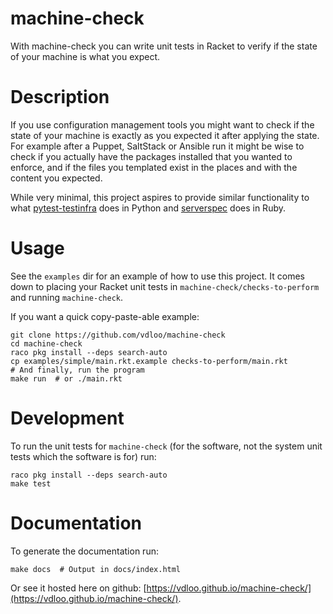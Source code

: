 # machine-check

With machine-check you can write unit tests in Racket to verify if the state of your machine is what you expect.

# Description

If you use configuration management tools you might want to check if the state of your machine is exactly as you expected it after applying the state. For example after a Puppet, SaltStack or Ansible run it might be wise to check if you actually have the packages installed that you wanted to enforce, and if the files you templated exist in the places and with the content you expected.

While very minimal, this project aspires to provide similar functionality to what [pytest-testinfra](https://github.com/pytest-dev/pytest-testinfra) does in Python and [serverspec](https://serverspec.org/) does in Ruby.

# Usage

See the `examples` dir for an example of how to use this project. It comes down to placing your Racket unit tests in `machine-check/checks-to-perform` and running `machine-check`.

If you want a quick copy-paste-able example:
```
git clone https://github.com/vdloo/machine-check
cd machine-check
raco pkg install --deps search-auto
cp examples/simple/main.rkt.example checks-to-perform/main.rkt
# And finally, run the program
make run  # or ./main.rkt
```

# Development

To run the unit tests for `machine-check` (for the software, not the system unit tests which the software is for) run:
```
raco pkg install --deps search-auto
make test
```

# Documentation

To generate the documentation run:
```
make docs  # Output in docs/index.html
```

Or see it hosted here on github: [https://vdloo.github.io/machine-check/](https://vdloo.github.io/machine-check/).
